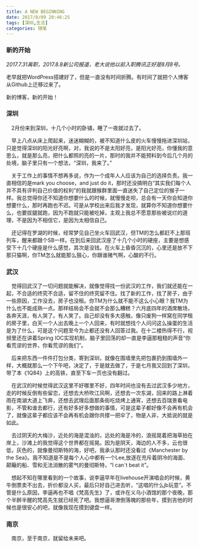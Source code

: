 ```yaml
---
title: A NEW BEGINNING
date: 2017/8/09 20:46:25
tags: [深圳,生活]
categories: 随笔
---
```


<h3>新的开始</h3>

<em>2017.7.31离职，2017.8.8新公司报道，老大说他以前入职腾讯正好是8月8号。</em>

老早就把WordPress搭建好了，但是一直没有时间折腾。有时间了就把个人博客从Github上迁移过来了。

新的博客，新的开始！

<h3>深圳</h3>

&ensp;&ensp;2月份来到深圳，十几个小时的卧铺，睡了一夜就过去了。

&ensp;&ensp;早上八点从床上爬起来，迷迷糊糊的，被不知道什么皮的火车慢慢拖进深圳站，只是觉得深圳的阳光好亮啊，对，我说的不是太阳好亮，是阳光好亮，你懂我的意思么，就是那么亮，把什么都照的亮的一片，那时的我并不能预料到今后几个月的处境，脑子里只有一个想法，“深圳，我来了。”

<!-- more -->

&ensp;&ensp;关于工作上的事情不想再多说，作为一个成年人人应该为自己的选择负责。我一直相信的是mark you choose，and just do it，那时还没搞明白“其实我们每个人并不具有评判自己价值的权利”的我就跟猴群里面一直迷失了自己定位的猴子一样。我总觉得你还不知道你想要什么的时候，就慢慢走呗，总会有一天你会知道你想要什么，那时再跑也不迟。可是从学校出来后我才发现，就算你不知道你想要什么，也要拔腿就跑，因为不跑就只能被吃掉，主观上我总不愿意那些被说烂的道理，不是因为不相信它，是因为太相信自己。

&ensp;&ensp;还记得在罗湖的时候，经常梦见自己坐火车回武汉，但TM的怎么都赶不上那班列车，醒来都跟个SB一样。在到后来回武汉座了十几个小时的硬座，主要是想感受下十几个硬座是什么感觉，其次是没钱。在火车上昏昏沉沉的，心里还是放不下那只猫啊，你TM怎么就能那么狠心，你跟谁赌气啊，心酸的不行。

<h3>武汉</h3>

&ensp;&ensp;觉得回武汉了一切问题就能解决，就像觉得找一份武汉的工作，我们就还能在一起，不合适的终究不合适，留不住的终究留不住。找了新的工作，找了房子，由于一些原因，工作没去，房子也没租。你TM为什么就不能不这么小心眼？我TM为什么也不能成熟一点。那样结局会不会就不会那么糟糕？六月底四年的酒席散场，各奔天涯，有人哭了。有人笑了。自己却没有多大感触，像只废狗一样窝在同学租的房子里，白天一个人出去晚上一个人回来，有时就想找个人问问这么操蛋的生活是为了什么，可是这个问题至今为止都还没有人回答过我。在十二楼热得不行，视频里还在讲着Spring IOC实现机制，脑子里回荡的却一直是李逼那粗糙的声音“你看荒谬的世界，你看荒谬的我们”。

&ensp;&ensp;后来把东西一件件打包分类，寄到深圳，就像在围墙里先把包裹扔到围墙外一样，大概就那么一个下午吧，决定了，于是就去做了，于是七月我又回到了深圳，带了本《1Q84》上的高铁，直至下车一页也没有翻过。

&ensp;&ensp;在武汉的时候觉得武汉这里不好哪里不好，四年时间也没有去过武汉多少地方，走的时候反倒有些留恋，还想去大桥吹江风啊，还想去一次东湖，回来的路上淋着雨在南湖大道上飞奔，还想去武理后面那条街吃烧烤上通宵，还想去百瑞景看电影，不管和谁去都行，还有好多好多想做的事情，可是这辈子都好像不会再有机会了，就像这辈子都应该不会再有机会跟你共撑一把伞了，物是人非，大抵说的就是如此。

&ensp;&ensp;去过阴天的大梅沙，近处的海是混浊的，远处的海是冷的，浪摇晃着把海草拍在岸上，沙滩上的我觉得这个世界都在摇晃。因为是阴天，海边的人不多，云也很低，灰色的，就像曼彻斯特的海，好吧，我承认那时还没看过《Manchester by the Sea》。我不知道是不是每个人心中都有一个Lee,放逐在充斥着阴冷的海面、颠簸的船、雪和无法消散的雾气的曼彻斯特，“I can`t beat it”。

&ensp;&ensp;想起不知在哪里看到的一个故事，说李逼早年在livehouse开演唱会的时候，黄牛倒票卖不出去，折价都没人买，最后只好自己进去听，“这唱的什么jb玩意”。不管是什么原因，李逼再也不唱《梵高先生》了，或许在义乌小酒馆的那个夜晚，那个半醉半醒的梵高先生就已经死了吧。我想逼哥潦倒落魄的那些年，摸到吉他的时候也是很安心的吧，就像我现在摸到键盘一样。

<h3>南京</h3>

&ensp;&ensp;南京，至于南京，就留给未来吧。
